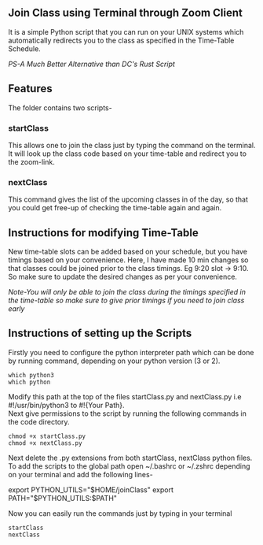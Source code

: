 ## Join Class using Terminal through Zoom Client

It is a simple Python script that you can run on your UNIX systems which automatically redirects you to the class as specified in the Time-Table Schedule.

*PS-A Much Better Alternative than DC's Rust Script*

## Features

The folder contains two scripts-
### startClass
This allows one to join the class just by typing the command on the terminal. It will look up the class code based on your time-table and redirect you to the zoom-link.

### nextClass
This command gives the list of the upcoming classes in of the day, so that you could get free-up of checking the time-table again and again.


## Instructions for modifying Time-Table

New time-table slots can be added based on your schedule, but you have timings based on your convenience. 
Here, I have made 10 min changes so that classes could be joined prior to the class timings. Eg 9:20 slot -> 9:10.
So make sure to update the desired changes as per your convenience.

*Note-You will only be able to join the class during the timings specified in the time-table so make sure to give prior timings if you need to join class early*

## Instructions of setting up the Scripts

Firstly you need to configure the python interpreter path which can be done by running command, depending on your python version (3 or 2).
```
which python3
which python 
```
Modify this path at the top of the files startClass.py and nextClass.py i.e
#!/usr/bin/python3 to #!{Your Path}. \
Next give permissions to the script by running the following commands in the code directory.
```
chmod +x startClass.py
chmod +x nextClass.py
```
Next delete the .py extensions from both startClass, nextClass python files.
To add the scripts to the global path open ~/.bashrc or ~/.zshrc depending on your terminal and add the following lines-

export PYTHON_UTILS="$HOME/joinClass"
export PATH="$PYTHON_UTILS:$PATH"

Now you can easily run the commands just by typing in your terminal
```
startClass
nextClass
```

